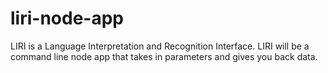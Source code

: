 # liri-node-app
LIRI is a Language Interpretation and Recognition Interface. LIRI will be a command line node app that takes in parameters and gives you back data. 
